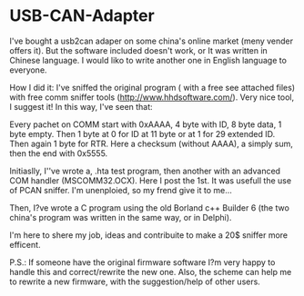 # USB-CAN-Adapter
I've bought a usb2can adaper on some china's online market (meny vender offers it). But the software included doesn't work, or It was written in Chinese language. I would liko to write another one in English language to everyone.

How I did it:
I've sniffed the original program ( with a free see attached files) with free comm sniffer tools (http://www.hhdsoftware.com/). Very nice tool, I suggest it!
In this way, I've seen that:

Every pachet on COMM start with 0xAAAA, 4 byte with ID, 8 byte data, 1 byte empty.
Then 1 byte at 0 for ID at 11 byte or at 1 for 29 extended ID.
Then again 1 byte for RTR.
Here a checksum (without AAAA), a simply sum, then the end with 0x5555.

Initiaslly, I''ve wrote a, .hta test program, then another with an advanced COM handler (MSCOMM32.OCX). Here I post the 1st.
It was usefull the use of PCAN sniffer. I'm unenploied, so my frend give it to me...

Then, I?ve wrote a C program using the old Borland c++ Builder 6 (the two china's program was written in the same way, or in Delphi).

I'm here to shere my job, ideas and contribuite to make a 20$ sniffer more efficent.

P.S.: If someone have the original firmware software I?m very happy to handle this and correct/rewrite the new one.
Also, the scheme can help me to rewrite a new firmware, with the suggestion/help of other users.
